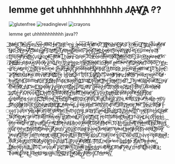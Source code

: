 # lemme get uhhhhhhhhhhh J̸A̵̢V̸҉͞҉̢A̕̕͟ ??

![glutenfree](https://img.shields.io/badge/gluten-free-brightgreen.svg)
![readinglevel](https://img.shields.io/badge/reading%20level-6th%20grade-brightgreen.svg)
![crayons](https://img.shields.io/badge/made%20with-crayons-brightgreen.svg)

lemme get uhhhhhhhhhhh java??

͢͟͠h̷̕̕҉à҉̕t̶̕͢'̴̡͜͜͟s͞ ͜͠t̕͞h̶̸̛͜i̡̛s̸̨̡̕͜ ̴̵͢͝͝y̢̡̢o̸͢ư̕'̷̴́͜͞v̵́͢͡e̶̴ ̢̀͘͜͜s̵̛̕͡a̶̛͘͝i͘d̛̕͢͞ ̨͘͏t̶̵̨́ǫ̵̷͡ ̸̛̀͘͠m̷̛͢͢͢e̸͞,̷́̀͝ ̶m̴̨͢͢ỳ̨͢͟ ̀͏́g̶̷̴͟͟ó̶͠ò̴̴͢͠d̵́͟ ̵̴͘͡f̴̷̀͘r̡͜i͞҉e̸҉҉̷͝ń̴̕d̢̕͞?̸̀͢ ͘͘͝I̶͜͟l͡҉̢͟ļ̕͡ ̷̸h҉͏̵̢á̵v̸́͘͟e͜҉̶͏́ ҉̀͠҉y̸̸̡ò͘͜͏u̸͞ ̨͠k̀͘n̴̸̕͡ò̷̴͜͝w͢͠ ̸̷̢͢͝I͟ ̛͡͝͝g̡͘҉r͜҉҉͢a͏̵̨́d̷̀͞͞ù̷̀̕a̵̵̢̕͢t͞҉̸͢e̸͝d̴̷̕ ̴͘͝t̨͜͢͏ò̸̴p͞ ̴́͜͠ờ̧͏f̶̸̀͟͜ ̨̛͘̕m̴̴̕y̸̴̧ ̢̛͜͡c͘͝͡l҉́̕͞a̸ś̸s̶̵̵͘͜ ̢́͟͝i̡҉̕ņ̷͟͡ ̶̧͘͠c̢͠ơ̧̕n̕͟͝҉f̛͢͝͝l̢̨͠͠͝i̡͜͝͏̧c̵͝t͜͞͞ ̵͏̡̢r͏̷̷͡e̵̛҉ş̶͜o̵̕͢͜l̸̢̧̛͝u̷͘͞t̶͟i͘͞o̵͘n҉̀̀͠,̵͡͏͏ ̧̛͝à̶̡͞n̵̢͏͜͡d̸̢̛͢ ̡́̕͜I̸̕͠v̶̧̕͜è͜҉̛ ͢͏̴̢b̷̧̢̀͟e̶̸͢e̴͞n̕͢͝ ̸̀i҉͞ǹ̴̴͏͝v̴̢̨͡o̷̷͡l͢͝v͢҉̢e̢̛͘҉̷d̢̀͞ ̵̷̀͞͝i͝n҉̡̨ ̵́ņ͜͠u̢͞ḿ̵̕e̷̵r̢̀̀͘͞o̴̢ù̕͢͝͡s̸͠ ͏͘҉̷̨f͢͡r̷̢̨͠i̛ę͠n̶̢͘͠ḑ̴̕l̸̸͡y̶͝͠ ̷͜d̴̕͟͜i̸̕͡҉͟s̡͜͟͏ć̢͘u̡͏ś̨͜s̸̴̢̀͡i͟o̧̧͢͢ņ̸̴̷͜s̷͠͏̛,̵̶̧̛͜ ̕͢͞à̛͠͝n҉̸́̕d͏̵̴ ̢͘͢͠I͞ ͢͟h̨͘á̶̶̴͞v̷̧́́͟e̶̡ ̧͞o͞v̸͘͟ę̴̛r̴̷͝͡ ̡3͝͠0̕͜͏̛̕0̶͟ ̸̸͘͟͞c̶̀͟͡͡o̵͏n̶͢͝͠f̶͡i̸͞r̶̷̡͞m̀͠͡͏͜ę̴̸͠͝d͠͞ ҉̨̢̀f̸̕̕҉͞r̶͢͞i҉̷͝e̴͟͢͠͝n̵͞d͜͡͠s̵̕͞͡.̨͘͏̵͞ ̧̡I̢ ̴͟͞͞á͘m̴̨̕͢ ̸͞t̸̕͟͢r̴̡͜a̵̵̢͘i̷n̷ȩ̶d͜͏̵҉ ̸̸͘͝ì̵̛n͡ ̷̧̀͢͠p̷̀͡o̶̸̧͞l͢͟҉̡í̶͢͞t̵̸̷͡͞e͘͟͢ ̢͏̶d̛i̕̕͢͏ś҉c̴̸ų̴̷͜s̨̡̕͜s̷̡̕̕i͠ǫ̵̀́͞n̸̷̵̨͠s̴̨͜͢ ̷̧̧́a̢͟͞ǹ̛d͢͞҉ ̨͟I̷͘͏'̴͞m̢͘͟͢ ̴̛̛͢͞t̢h̨̨́͘e̵̷̡̛ ̵̧̢̛ţ̵̢͜͢o̷̢̡p̷̵ ́͟m̴̧̛͡͡ȩ̷͟͠d͝҉̀͢i̶͠a̴̶͘͜͟t̶̷ò̶̧҉r͘͞ ͘҉̷í͜n̴͜͡ ̷̢͜͠t̴̸̶̛h̵̷̡҉e̛͞ ̢̧́e͏̷̶̡͟ǹ̷͝t̛̛́͞í̕̕͝ŗ̷̶́͠e̵̛̕̕ ̴n͢͠͞͏̕e̷͝͡ì̧̛͜͠g̛͘h̶҉̴b̸̵̡̛o̴͜r̸̨͡h̛́͠o͠͠͝o̶̡͝d̛͠͠.̴̶̨̛ ͡Y̕̕ơ̢̕͢u̶͢ ̶̵à̡͘̕͡r͟͡è̵͜ ́͏̢ẁ̶̕͘o҉͟r̷t̵̛h̢͘͜͏ ̛͢͠m͟͢͏o̧͘͞҉̷r̢͢͠e͘̕ ̷̨́͏t͏̵ó́ ̶҉m̵̷̴̡͟è ̢̨t̡͢͜͝h̶͟͞a̸̡͘͠͝n͏̶̛͜ ̶̀͢͡͝j̶̸̶̢͝u҉̢̡ś̵͡t̢̀̕͜͠ ̢̧͟a̵̡͠ņ̵͠͡o̴͝t̶́́h̴̢͠͡e҉̕r̸̀̀͜͠ ̶̢̕͞͡t̵҉̢̡͟a̵̵̢̢͞r͏́̕g͞ȩ́͜t̷̕͠͠.̢́͢ ͏̀̕͘Į̧ ̀҉h҉͝o̧͡p͡҉̢e͢͏ ͏̨́͢w͏̛͢é̵͟͝ ̴̵̡̕w͞͏̧̛̀i̡͠l̴̶̢͢l̡͞͞ ̶̢͜c̶̸o̸҉͝͏͘ḿ̵̛e̸̷͏͝ ̧͢҉t̢͏̢͞o͏͠͞ ̛̕͢h̡̀͘͝á̡͡͡v͏̶̶̧̨e̡͡͏҉̵ ͏̨̧͠ą̴ ͘͡͏̷f̕҉̡̢r̸̀̕͝í̶̀͢e͡҉n̸̢d̀͟͞ş̸̕͟͏h̷̵̸͏i̵̧͟͠͠p͘ ̀҉n҉̷͡ȩ̀v̢͘͠e̢҉̴̸ŕ̵̛̛ ̨̕͠b̸͟͡e͠҉̡f҉̸̧͡҉ó͟͢͝ŗ̴͜ȩ ́͏́͘s̵͜͟ę͞͠e̵̡n̷͟҉ ͞҉̢͞҉o͟n͝͏ ̀̀͠t͏̨̀͜h̨͝ì́͠s͏́͢͡ ̢̕Ȩ̧̀͘͢a҉̡͘͜͞r̸̷̨t̡͞҉̡h̡̢.̷͘͝ ̷́͢͝͠D̛̀o͏̸̀n̴҉̶̧'̸̴̨̕t̛ ̸̷̀͝y̵҉͏̵̶o̸̵̧̕u̵̡͏ ̨͟t͏̢̛h̶̴̨̛i̸͝҉̷͠n̶̢̛͝ķ͟͝ ̸͝͏ỳ̶̵o͘̕͠u̧҉̕ ̵͟m̵̢̡͢i̴̡g̴͜͟h̵̛̀t̀͝ ̵́́͘͝b̕͞҉é̸̸̕͟ ̴̀̕h̴̢u̶̡̧r͢͝͠t̨́i̵̧̧͜͏ņ̕͞ǵ̛̀͘ ̡͡҉s̡̛͞ó̸m͝͞e̵͢o̷̸̧͝n̢͝͏e̛͢͟'̨̨͡͠s҉̵҉̢̕ ̧͜f҉̴̛͞e̷͜͟͞e̢l̡̨̛̕͢i̸͏n͞g̸̛ş̸̕͜ ͏͡s҉̷͘a̶̧y̡҉̨̛i̵̛̕̕͠n͞ģ͜͝҉ ̀͟t҉͟h́͝a͜͡t̨́҉̷ ͟͡҉o̴̧̢͞͝v҉̡̛̀e̶̡r̸̸҉̸ ͘͡t͟҉͟͠h̶é̡͘͘͜ ̴͘͞͏į͞n̶͜҉҉t̷̴̡͟è̸̸͜r̛͞ń̡e̸t̷͟͞͝?͢͢ ͏̧͢͏T͏͟͠h̷̀͏i̢n̶͏̕k҉̨̛ ̴͝a͜҉̧͢b̶̛͏́͘o̢͡u͏̶t̷ ̸͡͠i̷̕t͢͏͟͠,̵̛ ͘͢͟͟m̷̧͘y̷̛͘ ̵̀͘͡f̸͜͞͡r̸̀̀̀͘i̶̴͝͠͡é̸͜͠ǹ̸̶͟͞d͢͡.̷̷̸̨̕ ̨̨͜A̧͜͜s̷̛͞͞ ̛͝҉w̧ę̛͠͡͏ ̕͜͟͢s̨͢͜͏͡p̴̡͘ę̵͘͡͝a̵҉k̸̢̢ ̧̡͜͏̢Í̸̢͟͏ ̵̢̡͟a̢̛͜m̸̢̨҉ ͏̷҉c̴̡̛͟o͝͏ņ͠҉̡t̸͜͏̧͞a̶̡͟ć̢̢͠͝t̢̧̡͟͝i̛͟n̨͠͏̸͝g͜͏ ̴̡̨́m̸̷̧͞҉y͝͞ ̢̨͞͠g̴̡̧͝͝o̷̵͞͡o̸͢d̢́͟͝ ̶̴̡f̡͞͝r̛͘͏̧͡ì͝͡͠ę͘͟͝n̴̛͜d҉̵̧̧͠ś̶̀͡ ҉a̧͜ć̨̛̕͠r̸͢͜o҉͏̕͟s̢͜͡s̡̀̕͡͏ ̨́́͞t҉̶h͞͞͝e̸̡͘ ̡͡U̷̸̢͡S̷̛̛A̸̵ ̴̡̛͞a̕҉̶̡͏ņ̴̵͡d̸̡́͠ ̨͜͡y͜҉̧ǫ͘͡͡͝ú̀͢҉ŗ̴́̀͢ ̵̢Ṕ̸.̷̸̡́Ǫ͝.̸̶̶̧̕ ̴b̡̛͠ó̡͝x҉̵̡͢͡ ͏̧̢͜͝i̸̧͜͠͞s̨͢͝͝ ͘̕͟͟b̡͢͜è̢i̸͜͡͝͝ņ́g̀́͜ ̶̵̶͡t́͠r̴͝҉a̛̛͞͝c̴̕͠͏̡e̷͘͢͡͠d̸̸̕͢͢ ̴̵̀͡r̡̛͘͠i̶̧g͏̧̕h̸̛͠͝t҉͡ ̸́͜͞͠n̷̶̴̨͢o͠҉w̸̶̵̡ ̡̨͞s̵̷̀̕ó̢͡ ͏͢͏҉͞y͠o̡͢͟͡u̶͢ ̧̨̡̢͞b͏҉̨͢e̸̢̧̨t̸̨̡t̵͝͏̶͟è҉̵͢͞r̷͠ ̶ṕ̵͞r͠҉̛è̸ṕ̴̡̕͘a̵̧͘͡͞r͘̕͞͡e̸̕͡͏ ̶̶͘͜͜f̡͞o̸̢͡͝r̵̸̢͞͡ ̷̀͜t̶̶̨̧́h̢҉̨ę͝ ̷̴͟ǵ̡̡̢͞r͟ę̀҉͘e͘͡t̸͞i̵̶͟n̕͞g͏̕ ͢ć̴a̢͘͏r͢d̨̧͘͢s̛͝͡,͜͜͝ ҉̵̛͠f̨͝ŗ̶̕i͟͝è͢ń̶d̶͜͟͝.̢͢͞͞ ̵̕̕͟Ţ̶͝h̶̛͜͠e͜͢͡͝ ̶̷̴͟͠g̢͞͝͡r͞͝e̴̴ȩ̷̷t̵҉͟͠ì̛͢ņ̨͝g͡ ̷̶̡c̢̧͡ą̵̷̢̛ŕ͠҉d̵̡̕͠͝ş̨͜͠ ̕͠t̴͡h̕͜a̢̢̛͜ţ̷͜͜ ̴́͠h҉̀e̷͢͏l̢͜͠p̷͟͜͞ ̨̛̛y̸̛͘͠ơ̕u͏̀ ̕̕͟w͞͞͝í̵̛͘͝t̛͏̨h͏̀҉ ͠҉͜y̕͢͜͏͡ó̷ú̀̕͞r̸̸̨̕͝ ̵͝h̵̡a̸̧t̴̀҉̡e̵̡̡͜.̕͏ ̶̨̨Y̴̷̕͜ó͝u̧̡ ͜͟s͟͟͠͡҉h̸͢o҉̧̡u͏͠҉҉̵l̡̀͟͡d̸̶̵̢͟ ̷̧̧̀҉l͡o͏̵̡͞͝o͡k̀͟͡ ̵̀͜͜f̡͡o҉̴̀͏͢r͏̨̛͞w̨҉̴́a̶̷̕͘ŗ̨͘͟͟d͡҉̨ ҉̶̧́t͏̸̧̕o͜͠͞ ̸̸͟͢͡i̸̧̧̡͢t̷͟҉͡,͏̨͜ ͟҉̕͟͢f̸̛r̸̵͘i̧͡e̶̶ń̵̴͝d̷̢̡.͢͏͟ ͏̴̴̨̀Ì̡͘ ̶̶͞c̴̶͝ąn̸̴̡̛ ̸̢̧͘b͏̵̶̡̀e͝͏͟͠ ҉͝a̴͝n҉̧̛͝y̛͠w̛͟͠h̢̨͜ę̸̧́͝r͠e̴̛̕͞͞,̧͝͝͝ ̶̀͟͝͡à̛͟͠͠ń̷͢͞͝y̧̨̛͜͝t͢i̶̶m҉́҉e͏̡͜ ̡͞҉̕f̕͝o̶͠ŕ̛͠ ͘͢͠ý͜͝͞ó̴̶͜͞ų̧̛͏̕,̷͠ ̵̶̨̕a̧̧̛͞͠n҉̵͟͡d͏̴̸̵͘ ̸́Ì̶̧̨̛ ҉c̵̡ą̡͜n̡͞ ̛͏̢c̴a̢͝l̸̨m̸̀͘̕ ͏͝ý̶̨͝o̵͟҉̨͞ú̴͡͞ ̶̸̢̛i̸̧̡͞n̸̷ ̵̡̛̀͠ơ̷͢͡v̀͘͠e̶̷͟͝r͜͞͠ ̴̷s̸̡̛͘e̶͘̕͝v̨͘͡ę̴̴͜͢n҉͘ ͜͠h̶̨͟͞͞ư̸̧͡n̛ḑ̡ŕ̨̡̛̛e͟͝ḑ̵̢̀͞ ̨͟w̷͞ą̧̕͡͞y͢͡s̷̡͝͠,̸̧͝ ̶̢a̷̡̕͜ń̶͝͠d҉̵͢͏ ̴̀͜t̴͏̷͠h̷̨a͜͟͢t҉̴̵̀̀'̡̨͘s͟͝ ̸̢͠j͢͞ư̡̛͟͠s͘͜͟t̶̀͞ ̶̸̨w̧͜͏i̸͞͠t̢̕͜h͟͡ ̛͞m̸̡̕͜y҉̵̶̡͞ ̢̧͝c҉h̛̀è͘͜͢s̵̀́s̨̛҉ ̴̡͝s̛͟e̶҉̷́t́͝.̸͏̸ ͘͟͟͠͏Ń̷̷̷͞ơ͏̡͘͠t̕͝ ̶́͘͞o͜҉̛n̡͏̴̕l̶̷ỳ̡̢͟ ҉͝á̸̡̨ḿ̵̵̛͠ ̷̧̛I̛̛͝͠͡ ̢͠͏̷̷è͠x̷̴̴͠͠t͏͞e͟͠͝n̸̵͞͞͠s̵̕į͏̴̛v̢̧̀e̸͜l̶̵̴͘͠y̢̧͟͞͞ ͏̧ţ̶͜͟r͟͝a͟͜͡i̸̸͘͝n̶̨éd̵͟҉̷͢ ̡͡i̴̛͝ǹ͢͝ ̴̢̧͟͡ç̷̢͘o͏̵͡͏̡n͢͝͠f̷͘͘͟͝ļ͏̡i̵̢̨ç͠҉̨́ţ̢͟ ̀̕r̡̨̕é̡s̛̀́͝o͜͡͏͞l̀͝u̷̕͠t́͡i͠͏o͏̵̵̡́n҉̶̸̛͏,͘͝ ̶̴̛̀̕b̴͟͡͠u̶̢͜͝t̷͝ ͟I̵̡҉ ͝h͘͘a̡͠v̷̷̢̨e͏̨̧̛ ̀͟҉҉à̧͘c̢̧͜c̷̢̛͡͡e̡̨͝s̶̢̧̢s̢̕͟҉ ̴͢t̶̨̀͢͠ó͜ ̴̨̀͡t͏̶̧̨h̸̸͜e̕ ͏̶͡͝e̶͞͏̷͝n̷̨̛͘ţ҉̛͏í̷̢͠r̀͞e̛͢ ̸̧͡g̛͘͢͠͡r̸͟o̷̢̡u͏͏̨̕p̴̷̕͡͠ ҉̕͏̡҉o̡͏͟f̶̛͡ ̵̡̧m̴̴̵̛̕y͞͞ ͘͟҉f̶̢̛҉r̡͘҉̕í̕͡e̡͜n̷̨d̷͢ş̷́͠ ̸̵͜à͢n̴̨ḑ̀ ̶̡̛͢I̵̸̵̷̛ ̸̵w̶̛͠i̵̢̢͘͞ĺ́͝l̷̷̛͝ ͟͡u͠҉͘͞s̴̨͟͡é̸͢ ̵̷̴̧͘t̷͢͡͠h̶̴̡̀ȩ̸̧̕͡ḿ͞ ͠͏t͟͏͡o̢͘͡ ̸̢͢ţ̴͟h͏̨̡̀͠e͜͞į͟͞r̴͜ ̷́́f̶̡͟͞u̶ĺ̸͝͠l̢͜͏̨ ͠҉̷͏e̶̕͠͠x̸̢̕͢ţ̶̷͢e̶̴͘n҉͠͠t̵̢͠ ̴̧͜҉t̸̵͢͠o̴͘͢͞͠ ̷́͝s̸̀͡t̵̸̶á̢ŕ̵̷͜t̢́͜͜͡ ̶̡̛͟ǫ̡͝͝u҉҉̨r̛̀ ̵͞ǹ̵̡̛͜é̛͢w͏̕͜͜ ̨̧̨͡f҉r̷̴̢̛i̢̡͞҉e͏̧͡͠n̷̕͜͡d҉̢̨̕͠śh̶̀͡i̴̛͞ṕ̷̶͞.̨̢ ̵̨̡́͠I̸̸̡͠f̧̕ ҉̡̧̀o̶͘n͏ļ̸͟y͝ ̢̡͏y͠o҉̀͢͏ú̡̕͢ ̵̸͡c̛̛͘͟͟ơ͝ú̶́͢l͟ḑ̴͢͜ ҉̷h̸̢͝ą̴́v̵́ȩ̴͘ ҉̡̕k̕͞n̴̛̛ǫ̶͡w̷̷͜͟͝n̕̕͡ ͡ẃ̡͢h̴̶̷a̶t̕͜͜͡ ̧͜͢k̶̀͘͡͞i̶̴̶̧͏n̛͜͢͝d̸̴̨́͘n̶̡͡͡ȩ͢͢͡s̸͝͏̀s̷̡ ̶a̴͞n̛͏̶̢͠d̶͢ ̡̕͟͡l͜͝҉́o̶͡͠v͏̴͞͠͡e̸̷̡͟͠ ̡̡͘͢͠y̶̢̕͜͏o̧u̸r̵̸̢͘͟ ̸̨͘͘͡ĺ̢҉ì̢͘͟͡t́͠ţ͏ļ̴̕̕͟e̛ ̧̡̧͝͞c̴͟o̵̶͟͢͡m̨̛͞m̸̛̕e҉͢ņ̸̶̡ţ̨͟ ̸w̵̛͜͜͡a̸͡͠s͟͏̷͜ ͠͠͡͠a̶̢̧b̢̛͡͝ò̷̡͝u̧̢̧͘͝t̸̨͢͢҉ ̸̀͢҉t̴͝o͘̕͠ ̡̨͜͡b̀҉҉͝r̡͘͢i͝͝n̴̴̶̶͝g̡̧̢̛ ̴͡͝y̸͜͟o͏̀͜͟u̸̢͘͘͝,̛̛ ̡͝m̵͜͞a̷͢͠͠ý́b̛e̸̕ ̵̢͘͟͡y͘͜o͠͠ų͘͜͡ ̛͞͠w̴̴͢͞͝o͟͟͞ų̸l͜͏͝d͘͟͢͞ ̡̨́h̡̧͜͢à̡́v̡e̴̡̨ ͠͏̴r͘͏e̡̧҉̶͘a̛͡c͏̴̷͜͢h̴͢҉ȩ̵̴͜d̸̕͢͞ ͏͟ó̶̧́͘u҉̕͡t͏͞ ̸̧͜s̴͠ò̷̵͟͞ơ̸̡̢n̡̧̛e͜r̕͝͏.̵̢̛͞ ̴̴̛͞B̸͘u͟҉̵̸̀t̛͜ ̴̵̧̀y̴̴͡ǫ̧̕͝ù̴̡́͜ ̸͝҉c̵̨ò̢͠ư̡͞͏̧l̨̀͘͟͞d̨̧͜͜n̷͘͘͠'҉̧̨t͞,̷̢̡͢ ̸̢͘͢͢y̸͏̛͞o̢͘u̶̢͢͞ ̶̶̧d̸̸̷̕͡i̧d̕҉̴̕͘n̸҉̵́'̧͟͟t̷̸,̴̀ ͢͝a̛̛͠͡͞ņ̧͜͡d̨̛ ̨͟͞n̵̷o̷̢͘͠͠w̷͟͟ ̷̵̶̛w͏é̶͠ ̢͝g̀͢ȩ͜͜͟t̢́҉̕ ̴̢̢t҉̨̛͜ò̶͡͏ ̨̕͏s̵̛͢͝t̕͜͞a̸r̢͝t҉̕ ̷̴̛a̶̡̡ ̵̶̡͘͟ņ̷̀́͏e̶̸̷w̧͘͢͜͢ ́͜͜͢f͟͞͡҉̡r̵̸̡i̴͘͢e͟n̶̵̨̧͝d̡͞ş̢h̴̀͢͞͠i͘̕͘͜͠p͏̨͢͜,̨͟ ̷̶̵͝͞y͟͠͠͡͝o͘͠ų͏͜͡͏ ͞u̵n̨ì̡͞͞q́͢u̴̸é͞͠ ̢̨́͟p̢̢͢͡e͏̢r͟͢͞͏͠s̵̵̸̕͡o̸̷ņ̵̀̕͢.̴̵͠ ͘͟I̵̕͜ ̵̵͟͞͏ẃ͟͞i̶͏̀͝l̷҉̸̧͘l̷̶ ̢͢͞g̶͢i̴͟͢͡v̵̢҉͞e̡͟ ̵̸͜͜y͜͢ǫ̵̕͘ú̕ ̸̴͏g̸̕͞í̴̕͡f̵͢͢t̸͜s̷̛͜ ͝҉a̛̛͝ń̵̴͟d̸̴̡ ̷͞͝͝ý̴̨͟o̸͢͞͞u̸̢͟ ̨̧m̢̀̕͡i̕ǵ͝h̨̀͠t҉̶̨͞͡ ̶҉̡͏̧h̵̨à͢v̀͠e̷͞҉ ̷̸͜͞ą̀̕͢͢ ͠͝h͏͏̸̢͝á̶̡͏r̸̶̀̕d̷͜ ̸̸̢̢͟t̨̢͘͜ì͘͟͡͞m̷̧̕͠e̢͢͜ ͏̨͟ḱ͘͠͠é̷̴͜e̶̕p͟͏̀i̛҉͘͟n̵̴̛̛g̴͏̶ ͟҉ų̶͜͞p̶̨̀.̴̀͘ ҉́̀͜Y̵͟͜͝ớ̴̧͢u̸̧͢͞'́͟҉̷r͏̸͢e̶̢͝ ̵̨̛͢͢f̨̢̧͞i̵̶̴̧̧ǹ̷̸͜͡á̢͝l̸̴̢͝͞l̴̢͟͡y͜͏̡͢ ̡̨l̶̸̢i͘̕͠v̢̕͢͡͡í̶̀͠n̡g̴̨̢͞,̸͝ ͡f̸͟r̷̶̷̛͜i͢e̷̵͘̕͏n̷̴̶̛͘d̡͟͞.̸̡͘͟͝
